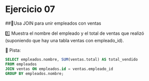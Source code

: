 # Ejercicio 07
##📌Usa JOIN para unir empleados con ventas

1️⃣ Muestra el nombre del empleado y el total de ventas que realizó (suponiendo que hay una tabla ventas con empleado_id).

📌 Pista:
```sql
SELECT empleados.nombre, SUM(ventas.total) AS total_vendido
FROM empleados
JOIN ventas ON empleados.id = ventas.empleado_id
GROUP BY empleados.nombre;
```

